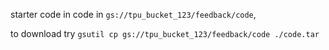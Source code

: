 starter code in code in `gs://tpu_bucket_123/feedback/code`,

to download try `gsutil cp gs://tpu_bucket_123/feedback/code ./code.tar`
